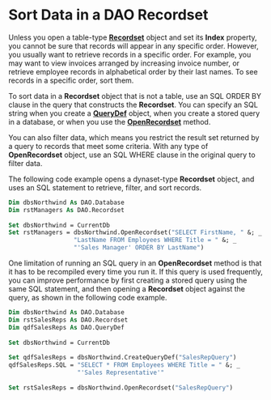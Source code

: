 
# Sort Data in a DAO Recordset

Unless you open a table-type  **[Recordset](http://msdn.microsoft.com/library/9774232C-E6DA-175B-FC7F-ED2AB7908FA0%28Office.15%29.aspx)** object and set its **Index** property, you cannot be sure that records will appear in any specific order. However, you usually want to retrieve records in a specific order. For example, you may want to view invoices arranged by increasing invoice number, or retrieve employee records in alphabetical order by their last names. To see records in a specific order, sort them.

To sort data in a  **Recordset** object that is not a table, use an SQL ORDER BY clause in the query that constructs the **Recordset**. You can specify an SQL string when you create a **[QueryDef](http://msdn.microsoft.com/library/0B3D901C-345D-42A2-F5F1-FB09CC562E27%28Office.15%29.aspx)** object, when you create a stored query in a database, or when you use the **[OpenRecordset](http://msdn.microsoft.com/library/B4908C36-C156-E269-E2AD-B1FA20EC4884%28Office.15%29.aspx)** method.

You can also filter data, which means you restrict the result set returned by a query to records that meet some criteria. With any type of  **OpenRecordset** object, use an SQL WHERE clause in the original query to filter data.

The following code example opens a dynaset-type  **Recordset** object, and uses an SQL statement to retrieve, filter, and sort records.



```vb
Dim dbsNorthwind As DAO.Database 
Dim rstManagers As DAO.Recordset 
 
Set dbsNorthwind = CurrentDb 
Set rstManagers = dbsNorthwind.OpenRecordset("SELECT FirstName, " &; _ 
                  "LastName FROM Employees WHERE Title = " &; _ 
                  "'Sales Manager' ORDER BY LastName") 

```

One limitation of running an SQL query in an  **OpenRecordset** method is that it has to be recompiled every time you run it. If this query is used frequently, you can improve performance by first creating a stored query using the same SQL statement, and then opening a **Recordset** object against the query, as shown in the following code example.



```vb
Dim dbsNorthwind As DAO.Database 
Dim rstSalesReps As DAO.Recordset 
Dim qdfSalesReps As DAO.QueryDef 
 
Set dbsNorthwind = CurrentDb 
 
Set qdfSalesReps = dbsNorthwind.CreateQueryDef("SalesRepQuery") 
qdfSalesReps.SQL = "SELECT * FROM Employees WHERE Title = " &; _ 
                   "'Sales Representative'" 
 
Set rstSalesReps = dbsNorthwind.OpenRecordset("SalesRepQuery") 

```


